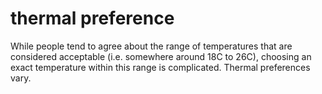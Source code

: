 # thermal preference

While people tend to agree about the range of temperatures
that are considered acceptable (i.e. somewhere around
18C to 26C), choosing an exact temperature within this
range is complicated. Thermal preferences vary.
